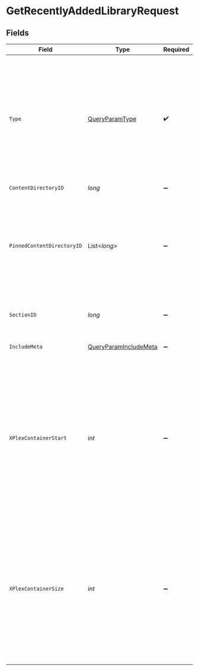 # GetRecentlyAddedLibraryRequest


## Fields

| Field                                                                                                                                                                                     | Type                                                                                                                                                                                      | Required                                                                                                                                                                                  | Description                                                                                                                                                                               | Example                                                                                                                                                                                   |
| ----------------------------------------------------------------------------------------------------------------------------------------------------------------------------------------- | ----------------------------------------------------------------------------------------------------------------------------------------------------------------------------------------- | ----------------------------------------------------------------------------------------------------------------------------------------------------------------------------------------- | ----------------------------------------------------------------------------------------------------------------------------------------------------------------------------------------- | ----------------------------------------------------------------------------------------------------------------------------------------------------------------------------------------- |
| `Type`                                                                                                                                                                                    | [QueryParamType](../../Models/Requests/QueryParamType.md)                                                                                                                                 | :heavy_check_mark:                                                                                                                                                                        | The type of media to retrieve.<br/>1 = movie<br/>2 = show<br/>3 = season<br/>4 = episode<br/>E.g. A movie library will not return anything with type 3 as there are no seasons for movie libraries<br/> | 2                                                                                                                                                                                         |
| `ContentDirectoryID`                                                                                                                                                                      | *long*                                                                                                                                                                                    | :heavy_minus_sign:                                                                                                                                                                        | N/A                                                                                                                                                                                       | 2                                                                                                                                                                                         |
| `PinnedContentDirectoryID`                                                                                                                                                                | List<*long*>                                                                                                                                                                              | :heavy_minus_sign:                                                                                                                                                                        | N/A                                                                                                                                                                                       | [<br/>3,<br/>5,<br/>7,<br/>13,<br/>12,<br/>1,<br/>6,<br/>14,<br/>2,<br/>10,<br/>16,<br/>17<br/>]                                                                                          |
| `SectionID`                                                                                                                                                                               | *long*                                                                                                                                                                                    | :heavy_minus_sign:                                                                                                                                                                        | The library section ID for filtering content.                                                                                                                                             | 2                                                                                                                                                                                         |
| `IncludeMeta`                                                                                                                                                                             | [QueryParamIncludeMeta](../../Models/Requests/QueryParamIncludeMeta.md)                                                                                                                   | :heavy_minus_sign:                                                                                                                                                                        | Adds the Meta object to the response<br/>                                                                                                                                                 | 1                                                                                                                                                                                         |
| `XPlexContainerStart`                                                                                                                                                                     | *int*                                                                                                                                                                                     | :heavy_minus_sign:                                                                                                                                                                        | The index of the first item to return. If not specified, the first item will be returned.<br/>If the number of items exceeds the limit, the response will be paginated.<br/>By default this is 0<br/> | 0                                                                                                                                                                                         |
| `XPlexContainerSize`                                                                                                                                                                      | *int*                                                                                                                                                                                     | :heavy_minus_sign:                                                                                                                                                                        | The number of items to return. If not specified, all items will be returned.<br/>If the number of items exceeds the limit, the response will be paginated.<br/>By default this is 50<br/> | 50                                                                                                                                                                                        |